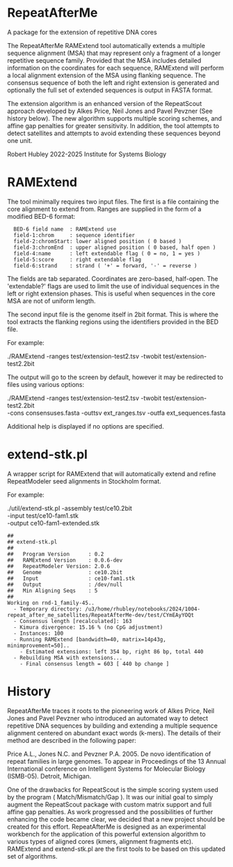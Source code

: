 # RepeatAfterMe

A package for the extension of repetitive DNA cores

The RepeatAfterMe RAMExtend tool automatically extends a multiple
sequence alignment (MSA) that may represent only a fragment of a longer
repetitive sequence family. Provided that the MSA includes detailed
information on the coordinates for each sequence, RAMExtend will 
perform a local alignment extension of the MSA using flanking sequence.
The consensus sequence of both the left and right extension is
generated and optionally the full set of extended sequences is
output in FASTA format.

The extension algorithm is an enhanced version of the RepeatScout 
approach developed by Alkes Price, Neil Jones and Pavel Pevzner 
(See history below).  The new algorithm supports multiple scoring
schemes, and affine gap penalties for greater sensitivity.  In addition, 
the tool attempts to detect satellites and attempts to avoid extending 
these sequences beyond one unit.  

Robert Hubley 2022-2025
Institute for Systems Biology


RAMExtend
=========

The tool minimally requires two input files.  The first is a file
containing the core alignment to extend from.  Ranges are supplied in 
the form of a modified BED-6 format:

      BED-6 field name  : RAMExtend use
      field-1:chrom     : sequence identifier
      field-2:chromStart: lower aligned position ( 0 based )
      field-3:chromEnd  : upper aligned position ( 0 based, half open )
      field-4:name      : left extendable flag ( 0 = no, 1 = yes )
      field-5:score     : right extendable flag 
      field-6:strand    : strand ( '+' = forward, '-' = reverse )

The fields are tab separated. Coordinates are zero-based, half-open. 
The 'extendable?' flags are used to limit the use of individual sequences
in the left or right extension phases.  This is useful when sequences
in the core MSA are not of uniform length.

The second input file is the genome itself in 2bit format.  This is where
the tool extracts the flanking regions using the identifiers provided
in the BED file.

For example:

  ./RAMExtend -ranges test/extension-test2.tsv -twobit test/extension-test2.2bit

The output will go to the screen by default, however it may be redirected to
files using various options:

  ./RAMExtend -ranges test/extension-test2.tsv -twobit test/extension-test2.2bit \
              -cons consensuses.fasta -outtsv ext_ranges.tsv -outfa ext_sequences.fasta

Additional help is displayed if no options are specified.


extend-stk.pl
=============

A wrapper script for RAMExtend that will automatically extend and refine
RepeatModeler seed alignments in Stockholm format.

For example:

  ./util/extend-stk.pl -assembly test/ce10.2bit \
                       -input test/ce10-fam1.stk \
                       -output ce10-fam1-extended.stk


    ##
    ## extend-stk.pl
    ##
    ##   Program Version      : 0.2
    ##   RAMExtend Version    : 0.0.6-dev
    ##   RepeatModeler Version: 2.0.6
    ##   Genome               : ce10.2bit
    ##   Input                : ce10-fam1.stk
    ##   Output               : /dev/null
    ##   Min Aligning Seqs    : 5
    ##
    Working on rnd-1_family-45..
      - Temporary directory: /u3/home/rhubley/notebooks/2024/1004-repeat_after_me_satellites/RepeatAfterMe-dev/test/CYmEAyYOQt
      - Consensus length [recalculated]: 163
      - Kimura divergence: 15.16 % (no CpG adjustment)
      - Instances: 100
      - Running RAMExtend [bandwidth=40, matrix=14p43g, minimprovement=50]..
        - Estimated extensions: left 354 bp, right 86 bp, total 440
      - Rebuilding MSA with extensions...
        - Final consensus length = 603 [ 440 bp change ]



History
=======
RepeatAfterMe traces it roots to the pioneering work of Alkes Price, 
Neil Jones and Pavel Pevzner who introduced an automated way to detect
repetitive DNA sequences by building and extending a multiple sequence
alignment centered on abundant exact words (k-mers). The details of their
method are described in the following paper:

Price A.L., Jones N.C. and Pevzner P.A. 2005.  De novo identification of 
repeat families in large genomes.  To appear in Proceedings of the
13 Annual International conference on Intelligent Systems for
Molecular Biology (ISMB-05).  Detroit, Michigan.

One of the drawbacks for RepeatScout is the simple scoring system used
by the program ( Match/Mismatch/Gap ).  It was our initial goal to 
simply augment the RepeatScout package with custom matrix support and
full affine gap penalties.  As work progressed and the possibilities
of further enhancing the code became clear, we decided that a new
project should be created for this effort. RepeatAfterMe is designed
as an experimental workbench for the application of this powerful 
extension algorithm to various types of aligned cores (kmers, alignment
fragments etc).  RAMExtend and extend-stk.pl are the first tools to be
based on this updated set of algorithms.


